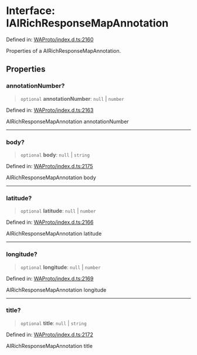# Interface: IAIRichResponseMapAnnotation

Defined in: [WAProto/index.d.ts:2160](https://github.com/Fokusdotid/Baileys/blob/4aa08196a497251af5be42856601e02d8a85cce8/WAProto/index.d.ts#L2160)

Properties of a AIRichResponseMapAnnotation.

## Properties

### annotationNumber?

> `optional` **annotationNumber**: `null` \| `number`

Defined in: [WAProto/index.d.ts:2163](https://github.com/Fokusdotid/Baileys/blob/4aa08196a497251af5be42856601e02d8a85cce8/WAProto/index.d.ts#L2163)

AIRichResponseMapAnnotation annotationNumber

***

### body?

> `optional` **body**: `null` \| `string`

Defined in: [WAProto/index.d.ts:2175](https://github.com/Fokusdotid/Baileys/blob/4aa08196a497251af5be42856601e02d8a85cce8/WAProto/index.d.ts#L2175)

AIRichResponseMapAnnotation body

***

### latitude?

> `optional` **latitude**: `null` \| `number`

Defined in: [WAProto/index.d.ts:2166](https://github.com/Fokusdotid/Baileys/blob/4aa08196a497251af5be42856601e02d8a85cce8/WAProto/index.d.ts#L2166)

AIRichResponseMapAnnotation latitude

***

### longitude?

> `optional` **longitude**: `null` \| `number`

Defined in: [WAProto/index.d.ts:2169](https://github.com/Fokusdotid/Baileys/blob/4aa08196a497251af5be42856601e02d8a85cce8/WAProto/index.d.ts#L2169)

AIRichResponseMapAnnotation longitude

***

### title?

> `optional` **title**: `null` \| `string`

Defined in: [WAProto/index.d.ts:2172](https://github.com/Fokusdotid/Baileys/blob/4aa08196a497251af5be42856601e02d8a85cce8/WAProto/index.d.ts#L2172)

AIRichResponseMapAnnotation title
